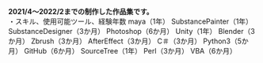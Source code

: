 **2021/4～2022/2までの制作した作品集です。**  
・スキル、使用可能ツール、経験年数
maya（1年）
SubstancePainter（1年）
SubstanceDesigner（3か月）
Photoshop（6か月）
Unity（1年）
Blender（3か月）
Zbrush（3か月）
AfterEffect（3か月）
C＃（3か月）
Python3（5か月）
GitHub（6か月）
SourceTree（1年）
Perl（3か月）
VBA（6か月）
